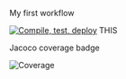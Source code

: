 My first workflow

<!-- Click on the workflow, click on "..." and click "create status badge" and copy the url -->

[![Compile, test, deploy](https://github.com/denalse/NusFinalProjec/actions/workflows/main.yaml/badge.svg)](https://github.com/denalse/NusFinalProject/actions/workflows/main.yaml) THIS

Jacoco coverage badge

<!-- Go to the space name, coverage>paf2.giphy>jacoco.svg>copy url -->

![Coverage](https://insanity.sgp1.digitaloceanspaces.com/coverage/moodboard/jacoco.svg)

<!-- [Coverage](https://beermarket.sgp1.digitaloceanspaces.com/coverage/BeerMarket/jacoco.svg) -->